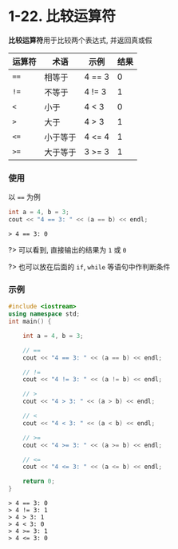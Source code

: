 # 1-22. 比较运算符

**比较运算符**用于比较两个表达式, 并返回真或假

| 运算符 | 术语 | 示例 | 结果 |
| ------ | ---- | --------- | ----- |
| `==` | 相等于 | 4 == 3 | 0 |
| `!=` | 不等于 | 4 != 3 | 1 |
| `<` | 小于 | 4 < 3 | 0 |
| `>` | 大于 | 4 > 3 | 1 |
| `<=` | 小于等于 | 4 <= 4 | 1 |
| `>=` | 大于等于 | 3 >= 3 | 1 |

### 使用

以 `==` 为例

```cpp
int a = 4, b = 3;
cout << "4 == 3: " << (a == b) << endl;
```

```output
> 4 == 3: 0
```

?> 可以看到, 直接输出的结果为 `1` 或 `0`

?> 也可以放在后面的 `if`, `while` 等语句中作判断条件

### 示例

```cpp
#include <iostream>
using namespace std;
int main() {

    int a = 4, b = 3;

    // ==
    cout << "4 == 3: " << (a == b) << endl;

    // !=
    cout << "4 != 3: " << (a != b) << endl;

    // >
    cout << "4 > 3: " << (a > b) << endl;

    // <
    cout << "4 < 3: " << (a < b) << endl;

    // >=
    cout << "4 >= 3: " << (a >= b) << endl;

    // <=
    cout << "4 <= 3: " << (a <= b) << endl;

    return 0;
}
```

```output
> 4 == 3: 0
> 4 != 3: 1
> 4 > 3: 1
> 4 < 3: 0
> 4 >= 3: 1
> 4 <= 3: 0
```